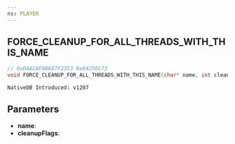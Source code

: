 ```yaml
---
ns: PLAYER
---
```

## FORCE_CLEANUP_FOR_ALL_THREADS_WITH_THIS_NAME

```c
// 0xDAACAF8B687F2353 0x04256C73
void FORCE_CLEANUP_FOR_ALL_THREADS_WITH_THIS_NAME(char* name, int cleanupFlags);
```

```
NativeDB Introduced: v1207
```

## Parameters
* **name**:
* **cleanupFlags**:
